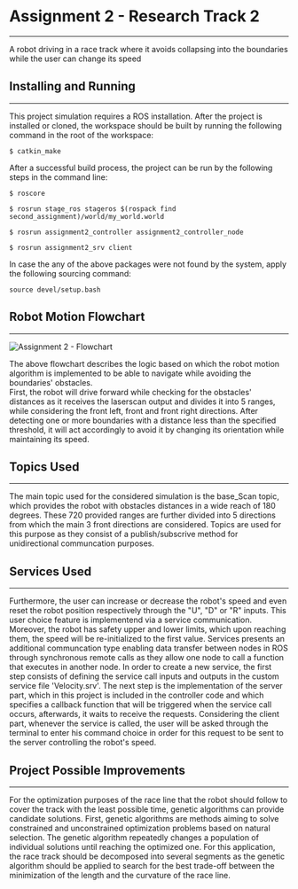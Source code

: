 # Assignment 2 - Research Track 2
---------------------------------
A robot driving in a race track where it avoids collapsing into the boundaries while the user can change its speed
## Installing and Running
---------------------------
This project simulation requires a ROS installation.
After the project is installed or cloned, the workspace should be built by running the following command in the root of the workspace:
```
$ catkin_make
```
After a successful build process, the project can be run by the following steps in the command line:

```
$ roscore
```
```
$ rosrun stage_ros stageros $(rospack find second_assignment)/world/my_world.world
```
```
$ rosrun assignment2_controller assignment2_controller_node
```
```
$ rosrun assignment2_srv client
```
In case the any of the above packages were not found by the system, apply the following sourcing command:
```
source devel/setup.bash
```
## Robot Motion Flowchart
-------------------------
![Assignment 2 - Flowchart](https://user-images.githubusercontent.com/79665691/173125089-fac2f92f-72bd-4178-81b3-f103ce540f9d.png)

The above flowchart describes the logic based on which the robot motion algorithm is implemented to be able to navigate while avoiding the boundaries' obstacles.\
First, the robot will drive forward while checking for the obstacles' distances as it receives the laserscan output and divides it into 5 ranges, while considering the front left, front and front right directions. After detecting one or more boundaries with a distance less than the specified threshold, it will act accordingly to avoid it by changing its orientation while maintaining its speed.

## Topics Used
--------------
The main topic used for the considered simulation is the base_Scan topic, which provides the robot with obstacles distances in a wide reach of 180 degrees. These 720 provided ranges are further divided into 5 directions from which the main 3 front directions are considered. Topics are used for this purpose as they consist of a publish/subscrive method for unidirectional communcation purposes. 

## Services Used
----------------
Furthermore, the user can increase or decrease the robot's speed and even reset the robot position respectively through the "U", "D" or "R" inputs. This user choice feature is implementend via a service communication. Moreover, the robot has safety upper and lower limits, which upon reaching them, the speed will be re-initialized to the first value. Services presents an additional communcation type enabling data transfer between nodes in ROS through synchronous remote calls as they allow one node to call a function that executes in another node. In order to create a new service, the first step consists of defining the service call inputs and outputs in the  custom service file 'Velocity.srv'. The next step is the implementation of the server part, which in this project is included in the controller code and which specifies a callback function that will be triggered when the service call occurs, afterwards, it waits to receive the requests. Considering the client part, whenever the service is called, the user will be asked through the terminal to enter his command choice in order for this request to be sent to the server controlling the robot's speed.

## Project Possible Improvements
--------------------------------
For the optimization purposes of the race line that the robot should follow to cover the track with the least possible time, genetic algorithms can provide candidate solutions. First, genetic algorithms are methods aiming to solve constrained and unconstrained optimization problems based on natural selection. The genetic algorithm repeatedly changes a population of individual solutions until reaching the optimized one. For this application, the race track should be decomposed into several segments as the genetic algorithm should be applied to search for the best trade-off between the minimization of the length and the curvature of the race line.
